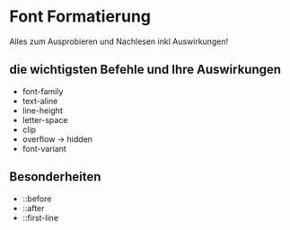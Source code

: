 # Font Formatierung

Alles zum Ausprobieren und Nachlesen inkl Auswirkungen!

## die wichtigsten Befehle und Ihre Auswirkungen
- font-family
- text-aline
- line-height
- letter-space
- clip
- overflow -> hidden
- font-variant

## Besonderheiten
- ::before
- ::after
- ::first-line

